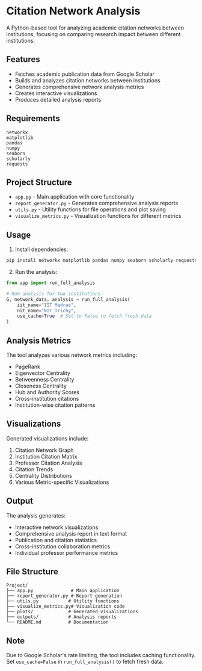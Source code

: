 # Citation Network Analysis

A Python-based tool for analyzing academic citation networks between institutions, focusing on comparing research impact between different institutions.

## Features

- Fetches academic publication data from Google Scholar
- Builds and analyzes citation networks between institutions
- Generates comprehensive network analysis metrics
- Creates interactive visualizations
- Produces detailed analysis reports

## Requirements

```
networkx
matplotlib
pandas
numpy
seaborn
scholarly
requests
```

## Project Structure

- `app.py` - Main application with core functionality
- `report_generator.py` - Generates comprehensive analysis reports
- `utils.py` - Utility functions for file operations and plot saving
- `visualize_metrics.py` - Visualization functions for different metrics

## Usage

1. Install dependencies:
```bash
pip install networkx matplotlib pandas numpy seaborn scholarly requests
```

2. Run the analysis:
```python
from app import run_full_analysis

# Run analysis for two institutions
G, network_data, analysis = run_full_analysis(
    iit_name="IIT Madras",
    nit_name="NIT Trichy",
    use_cache=True  # Set to False to fetch fresh data
)
```

## Analysis Metrics

The tool analyzes various network metrics including:
- PageRank
- Eigenvector Centrality
- Betweenness Centrality
- Closeness Centrality
- Hub and Authority Scores
- Cross-institution citations
- Institution-wise citation patterns

## Visualizations

Generated visualizations include:
1. Citation Network Graph
2. Institution Citation Matrix
3. Professor Citation Analysis
4. Citation Trends
5. Centrality Distributions
6. Various Metric-specific Visualizations

## Output

The analysis generates:
- Interactive network visualizations
- Comprehensive analysis report in text format
- Publication and citation statistics
- Cross-institution collaboration metrics
- Individual professor performance metrics

## File Structure

```
Project/
├── app.py              # Main application
├── report_generator.py # Report generation
├── utils.py           # Utility functions
├── visualize_metrics.py# Visualization code
├── plots/             # Generated visualizations
├── outputs/           # Analysis reports
└── README.md          # Documentation
```

## Note

Due to Google Scholar's rate limiting, the tool includes caching functionality. Set `use_cache=False` in `run_full_analysis()` to fetch fresh data.

